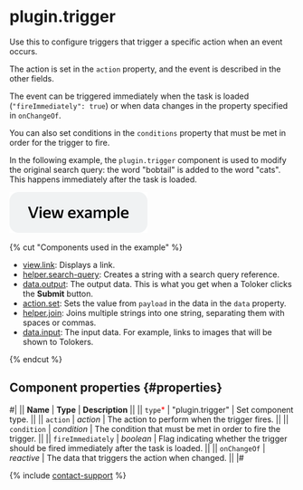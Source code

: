 # plugin.trigger

Use this to configure triggers that trigger a specific action when an event occurs.

The action is set in the `action` property, and the event is described in the other fields.

The event can be triggered immediately when the task is loaded (`"fireImmediately": true`) or when data changes in the property specified in `onChangeOf`.

You can also set conditions in the `conditions` property that must be met in order for the trigger to fire.

In the following example, the `plugin.trigger` component is used to modify the original search query: the word "bobtail" is added to the word "cats". This happens immediately after the task is loaded.

[![View example in the sandbox](../_images/buttons/view-example.svg)](https://ya.cc/t/lxI6fdnn4PTHN4)

{% cut "Components used in the example" %}

- [view.link](view.link.md): Displays a link.
- [helper.search-query](helper.search-query.md): Creates a string with a search query reference.
- [data.output](../operations/work-with-data.md): The output data. This is what you get when a Toloker clicks the **Submit** button.
- [action.set](action.set.md): Sets the value from `payload` in the data in the `data` property.
- [helper.join](../reference/helper.join.md): Joins multiple strings into one string, separating them with spaces or commas.
- [data.input](../operations/work-with-data.md): The input data. For example, links to images that will be shown to Tolokers.

{% endcut %}


## Component properties {#properties}

#|
|| **Name** | **Type** | **Description** ||
|| `type`<span style="color: red">\*</span> | "plugin.trigger" | Set component type. ||
|| `action` | _action_ | The action to perform when the trigger fires. ||
|| `condition` | _condition_ | The condition that must be met in order to fire the trigger. ||
|| `fireImmediately` | _boolean_ | Flag indicating whether the trigger should be fired immediately after the task is loaded. ||
|| `onChangeOf` | _reactive_ | The data that triggers the action when changed. ||
|#

{% include [contact-support](../_includes/contact-support.md) %}
